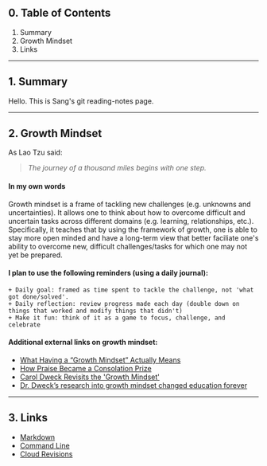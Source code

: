 ## 0. Table of Contents
1. Summary
2. Growth Mindset
3. Links
************************
## 1. Summary
Hello. This is Sang's git reading-notes page. 
************************
## 2. Growth Mindset
As Lao Tzu said:
>*The journey of a thousand miles begins with one step.*

#### In my own words
Growth mindset is a frame of tackling new challenges (e.g. unknowns and uncertainties). It allows one to think about how to overcome difficult and uncertain tasks across different domains (e.g. learning, relationships, etc.). Specifically, it teaches that by using the framework of growth, one is able to stay more open minded and have a long-term view that better faciliate one's ability to overcome new, difficult challenges/tasks for which one may not yet be prepared.

#### I plan to use the following reminders (using a daily journal):
```
+ Daily goal: framed as time spent to tackle the challenge, not 'what got done/solved'.
+ Daily reflection: review progress made each day (double down on things that worked and modify things that didn't)
+ Make it fun: think of it as a game to focus, challenge, and celebrate
```
#### Additional external links on growth mindset:
* [What Having a “Growth Mindset” Actually Means](https://hbr.org/2016/01/what-having-a-growth-mindset-actually-means)
* [How Praise Became a Consolation Prize](https://www.theatlantic.com/education/archive/2016/12/how-praise-became-a-consolation-prize/510845/)
* [Carol Dweck Revisits the 'Growth Mindset'](https://www.edweek.org/ew/articles/2015/09/23/carol-dweck-revisits-the-growth-mindset.html)
* [Dr. Dweck’s research into growth mindset changed education forever](https://www.mindsetworks.com/science/)
*************************
## 3. Links
+ [Markdown](https://github.com/sangmlee76/reading-notes/blob/main/markdown.md)
+ [Command Line](https://github.com/sangmlee76/reading-notes/blob/main/commandline.md)
+ [Cloud Revisions](https://github.com/sangmlee76/reading-notes/blob/main/cloudrevisions.md)

